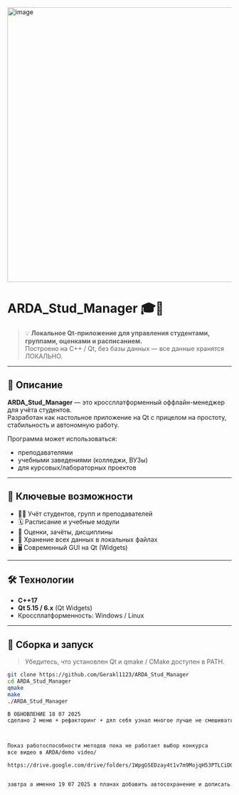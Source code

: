 
<img width="624" height="619" alt="image" src="https://github.com/user-attachments/assets/e3d6a24d-ddff-4aa1-b2e4-b469e800cfb7" />


# ARDA_Stud_Manager 🎓📁

> 💡 **Локальное Qt-приложение для управления студентами, группами, оценками и расписанием.**  
> Построено на C++ / Qt, без базы данных — все данные хранятся ЛОКАЛЬНО.

---

## 📌 Описание

**ARDA_Stud_Manager** — это кроссплатформенный оффлайн-менеджер для учёта студентов.  
Разработан как настольное приложение на Qt с прицелом на простоту, стабильность и автономную работу.

Программа может использоваться:
- преподавателями
- учебными заведениями (колледжи, ВУЗы)
- для курсовых/лабораторных проектов

---

## 🧩 Ключевые возможности

- 👨‍🎓 Учёт студентов, групп и преподавателей
- 🗓 Расписание и учебные модули
- 📝 Оценки, зачёты, дисциплины
- 🧾 Хранение всех данных в локальных файлах 
- 🖥 Современный GUI на Qt (Widgets)

---

## 🛠 Технологии

- **C++17**
- **Qt 5.15 / 6.x** (Qt Widgets)
- Кроссплатформенность: Windows / Linux
---

## 🚀 Сборка и запуск

> Убедитесь, что установлен Qt и qmake / CMake доступен в PATH.

```bash
git clone https://github.com/Gerakl1123/ARDA_Stud_Manager
cd ARDA_Stud_Manager
qmake
make
./ARDA_Stud_Manager

В ОБНОВЛЕНИЕ 18 07 2025
сделано 2 меню + рефакторинг + дял себя узнал многое лучше не смешивать ui & qwidjet



Показ работоспособности методов пока не работает выбор конкурса 
все видео в ARDA/demo video/

https://drive.google.com/drive/folders/1WpgGSEDzay4t1v7m9MojqH53PTLCiD0z?usp=drive_link


завтра а именно 19 07 2025 в планах добавить автосохранение и дописать выбор конкурса
